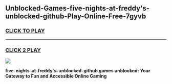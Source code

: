 
## Unblocked-Games-five-nights-at-freddy's-unblocked-github-Play-Online-Free-7gyvb
<h3>
<a href="https://premium76.site?title=five-nights-at-freddy's-unblocked-github&ref=26A">CLICK TO PLAY</a></h3>
<hr>

<h3>
<a href="https://premium76.site?title=five-nights-at-freddy's-unblocked-github&ref=26A">CLICK 2 PLAY</a>
  
</h3>

<a href="https://premium76.site?title=five-nights-at-freddy's-unblocked-github&ref=26A"><img src="https://clearcache.store/games.png"></a>


**five-nights-at-freddy's-unblocked-github games unblocked: Your Gateway to Fun and Accessible Online Gaming**
